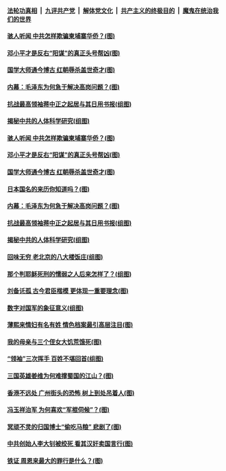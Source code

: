 

####  [法轮功真相](../../../../basic/blob/master/README.md?t=03210101) &nbsp;|&nbsp; [九评共产党](../../../../9ping.md/blob/master/README.md?t=03210101) &nbsp;|&nbsp; [解体党文化](../../../../jtdwh.md/blob/master/README.md?t=03210101)  &nbsp;|&nbsp; [共产主义的终极目的](../../../../gczydzjmd.md/blob/master/README.md?t=03210101) &nbsp;|&nbsp; [魔鬼在统治我们的世界](../../../../mgztzwmdsj.md/blob/master/README.md?t=03210101) 

#### [骇人听闻 中共怎样欺骗柬埔寨华侨？(图)](../pages/p6/965124.md?t=03210101) 

#### [邓小平才是反右“阳谋”的真正头号帮凶(图)](../pages/p6/965632.md?t=03210101) 

#### [国学大师通今博古 红朝辱杀盖世奇才(图)](../pages/p6/964105.md?t=03210101) 

#### [内幕：毛泽东为何急于解决高岗问题？(图)](../pages/p6/965355.md?t=03210101) 

#### [抗战最高领袖蒋中正之起居与其日用书报(组图)](../pages/p6/965463.md?t=03210101) 

#### [揭秘中共的人体科学研究(组图)](../pages/p6/965811.md?t=03210101) 

#### [骇人听闻 中共怎样欺骗柬埔寨华侨？(图)](../pages/p6/965124.md?t=03210101) 

#### [邓小平才是反右“阳谋”的真正头号帮凶(图)](../pages/p6/965632.md?t=03210101) 

#### [国学大师通今博古 红朝辱杀盖世奇才(图)](../pages/p6/964105.md?t=03210101) 

#### [日本国名的来历你知道吗？(图)](../pages/p6/966087.md?t=03210101) 

#### [内幕：毛泽东为何急于解决高岗问题？(图)](../pages/p6/965355.md?t=03210101) 

#### [抗战最高领袖蒋中正之起居与其日用书报(组图)](../pages/p6/965463.md?t=03210101) 

#### [揭秘中共的人体科学研究(组图)](../pages/p6/965811.md?t=03210101) 

#### [回味无穷 老北京的八大楼饭庄(组图)](../pages/p6/966003.md?t=03210101) 

#### [那个判耶稣死刑的懦弱之人后来怎样了？(组图)](../pages/p6/965704.md?t=03210101) 

#### [刘备讬孤 古今君臣楷模 更体现一重要理念(图)](../pages/p6/965707.md?t=03210101) 

#### [数字对国军的象征意义(组图)](../pages/p6/964367.md?t=03210101) 

#### [薄熙来情妇有名有姓 情色档案最引高层注目(图)](../pages/p6/965200.md?t=03210101) 

#### [我的母亲与三个侄女大饥荒饿死(图)](../pages/p6/965464.md?t=03210101) 

#### [“领袖”三次挥手 百姓不堪回首(组图)](../pages/p6/963455.md?t=03210101) 

#### [三国英雄姜维为何难撑蜀国的江山？(图)](../pages/p6/965705.md?t=03210101) 

#### [香港不远处 广州街头的恐怖 树上到处吊着人(图)](../pages/p6/965137.md?t=03210101) 

#### [冯玉祥治军 为何喜欢“军棍伺候”？(图)](../pages/p6/965223.md?t=03210101) 

#### [冥顽不灵的归国博士“偷吃马粮” 悲剧了(图)](../pages/p6/965121.md?t=03210101) 

#### [中共创始人李大钊被绞死 看其汉奸卖国言行(图)](../pages/p6/964794.md?t=03210101) 

#### [铁证 周恩来最大的罪行是什么？(图)](../pages/p6/965515.md?t=03210101) 


